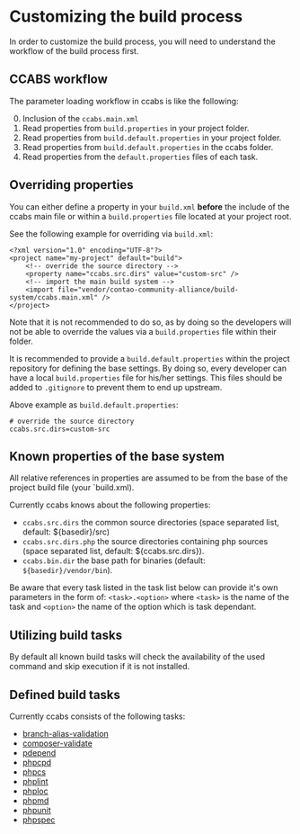 Customizing the build process
=============================

In order to customize the build process, you will need to understand the workflow of the build process first.

CCABS workflow
--------------

The parameter loading workflow in ccabs is like the following:

0. Inclusion of the `ccabs.main.xml`
1. Read properties from `build.properties` in your project folder.
2. Read properties from `build.default.properties` in your project folder.
3. Read properties from `build.default.properties` in the ccabs folder.
4. Read properties from the `default.properties` files of each task.

Overriding properties
---------------------

You can either define a property in your `build.xml` **before** the include of the ccabs main file or within a
`build.properties` file located at your project root.

See the following example for overriding via `build.xml`:

```
<?xml version="1.0" encoding="UTF-8"?>
<project name="my-project" default="build">
    <!-- override the source directory -->
    <property name="ccabs.src.dirs" value="custom-src" />
    <!-- import the main build system -->
    <import file="vendor/contao-community-alliance/build-system/ccabs.main.xml" />
</project>
```

Note that it is not recommended to do so, as by doing so the developers will not be able to override the values via a
`build.properties` file within their folder.

It is recommended to provide a `build.default.properties` within the project repository for defining the base settings.
By doing so, every developer can have a local `build.properties` file for his/her settings.
This files should be added to `.gitignore` to prevent them to end up upstream.

Above example as `build.default.properties`:

```
# override the source directory
ccabs.src.dirs=custom-src
```

Known properties of the base system
-----------------------------------

All relative references in properties are assumed to be from the base of the project build file (your `build.xml).

Currently ccabs knows about the following properties:
* `ccabs.src.dirs` the common source directories (space separated list, default: ${basedir}/src)
* `ccabs.src.dirs.php` the source directories containing php sources (space separated list, default: ${ccabs.src.dirs}).
* `ccabs.bin.dir` the base path for binaries (default: `${basedir}/vendor/bin`).

Be aware that every task listed in the task list below can provide it's own parameters in the form of: `<task>.<option>`
where `<task>` is the name of the task and `<option>` the name of the option which is task dependant.

Utilizing build tasks
---------------------

By default all known build tasks will check the availability of the used command and skip execution if it is not
installed.

Defined build tasks
-------------------

Currently ccabs consists of the following tasks:
* [branch-alias-validation](../tasks/branch-alias-validation/documentation.md)
* [composer-validate](../tasks/composer-validate/documentation.md)
* [pdepend](../tasks/pdepend/documentation.md)
* [phpcpd](../tasks/phpcpd/documentation.md)
* [phpcs](../tasks/phpcs/documentation.md)
* [phplint](../tasks/phplint/documentation.md)
* [phploc](../tasks/phploc/documentation.md)
* [phpmd](../tasks/phpmd/documentation.md)
* [phpunit](../tasks/phpunit/documentation.md)
* [phpspec](../tasks/phpspec/documentation.md)
